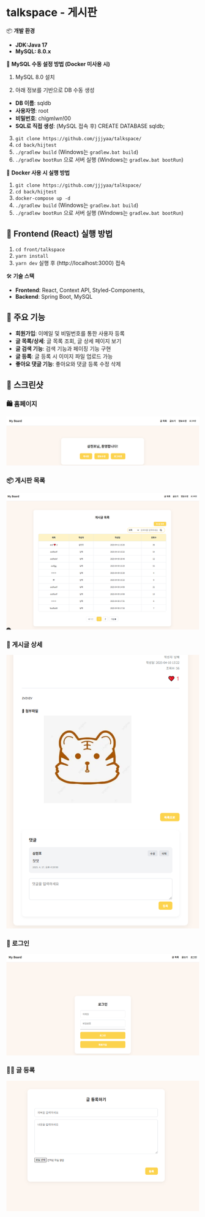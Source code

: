 # talkspace - 게시판
📦 **개발 환경**
- **JDK:Java 17**
- **MySQL: 8.0.x**

🐬 **MySQL 수동 설정 방법 (Docker 미사용 시)**
1. MySQL 8.0 설치

2. 아래 정보를 기반으로 DB 수동 생성
  - **DB 이름**:  sqldb
  - **사용자명**:  root
  - **비밀번호**:  chlgmlwn!00
  - **SQL로 직접 생성**: (MySQL 접속 후) CREATE DATABASE sqldb;
3. `git clone https://github.com/jjjyaa/talkspace/`
4. `cd back/hijtest`
5. `./gradlew build` (Windows는 `gradlew.bat build`)
6. `./gradlew bootRun` 으로 서버 실행 (Windows는 `gradlew.bat bootRun`)

🐳 **Docker 사용 시 실행 방법**
1. `git clone https://github.com/jjjyaa/talkspace/`
2. `cd back/hijtest`
3. `docker-compose up -d`
4. `./gradlew build` (Windows는 `gradlew.bat build`)
5. `./gradlew bootRun` 으로 서버 실행 (Windows는 `gradlew.bat bootRun`)

## 🧪 Frontend (React) 실행 방법

1. `cd front/talkspace`
2. `yarn install`
3. `yarn dev` 실행 후 (http://localhost:3000) 접속

🛠 **기술 스택**  
- **Frontend**: React, Context API, Styled-Components,
- **Backend**: Spring Boot, MySQL

## 📌 주요 기능
- **회원가입**: 이메일 및 비밀번호를 통한 사용자 등록
- **글 목록/상세**: 글 목록 조회, 글 상세 페이지 보기
- **글 검색 기능**: 검색 기능과 페이징 기능 구현
- **글 등록**: 글 등록 시 이미지 파일 업로드 가능
- **좋아요 댓글 기능**: 좋아요와 댓글 등록 수정 삭제

## 📸 스크린샷

### 🛍️ 홈페이지
![홈페이지](./img/HomePage.png)

### 📦 게시판 목록
![게시판 목록](https://github.com/jjjyaa/team-board-project/blob/master/img/BoardList.PNG)

### 🛒 게시글 상세
![게시글 상세](./img/Detail.png)

### 🔐 로그인
![로그인](./img/Login.png)

### 🧑‍💼 글 등록
![글 등록](./img/add-Board.png)

